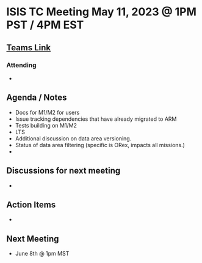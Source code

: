 # ISIS TC Meeting May 11, 2023 @ 1PM PST /  4PM EST

## [Teams Link](https://teams.microsoft.com/dl/launcher/launcher.html?url=%2f_%23%2fl%2fmeetup-join%2f19%3ameeting_YWRkZjdiMGUtZWJlOC00OWMzLThlMTItZTk0Y2MyM2E1MWE0%40thread.v2%2f0%3fcontext%3d%257b%2522Tid%2522%253a%25220693b5ba-4b18-4d7b-9341-f32f400a5494%2522%252c%2522Oid%2522%253a%2522c27c6e98-e45a-45ff-aea5-7f10d6fe67c1%2522%257d%26anon%3dtrue&type=meetup-join&deeplinkId=e54b3969-3c7f-4efb-9cad-ee99cf639f86&directDl=true&msLaunch=true&enableMobilePage=true&suppressPrompt=true)

### Attending
- 
## Agenda / Notes
- Docs for M1/M2 for users
- Issue tracking dependencies that have already migrated to ARM
- Tests building on M1/M2
- LTS
- Additional discussion on data area versioning.
- Status of data area filtering (specific is ORex, impacts all missions.)
- 
## Discussions for next meeting
- 


## Action Items
- 

## Next Meeting
- June 8th @ 1pm MST
